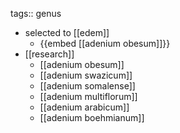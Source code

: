 tags:: genus

- selected to [[edem]]
	- {{embed [[adenium obesum]]}}
- [[research]]
	- [[adenium obesum]]
	- [[adenium swazicum]]
	- [[adenium somalense]]
	- [[adenium multiflorum]]
	- [[adenium arabicum]]
	- [[adenium boehmianum]]